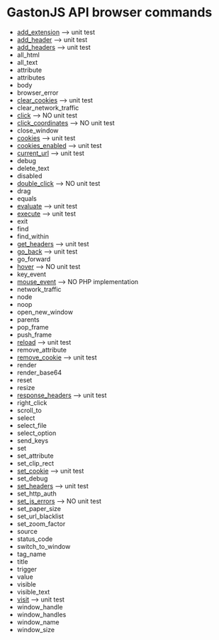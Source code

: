 GastonJS API browser commands
=============================
* [add_extension](commands/javascript/add_extension.md) --> unit test
* [add_header](commands/headers/add_header.md)   --> unit test
* [add_headers](commands/headers/add_headers.md) --> unit test
* all_html
* all_text
* attribute
* attributes
* body
* browser_error
* [clear_cookies](commands/cookies/clear_cookies.md)  --> unit test
* clear_network_traffic
* [click](commands/mouse/click.md)    --> NO unit test
* [click_coordinates](commands/mouse/click.md) --> NO unit test
* close_window
* [cookies](commands/cookies/cookies.md)  --> unit test
* [cookies_enabled](commands/cookies/cookies_enabled.md)  --> unit test
* [current_url](commands/navigation/current_url.md) --> unit test
* debug
* delete_text
* disabled
* [double_click](commands/mouse/double_click.md)    --> NO unit test
* drag
* equals
* [evaluate](commands/javascript/evaluate.md) --> unit test
* [execute](commands/javascript/execute.md) --> unit test
* exit
* find
* find_within
* [get_headers](commands/headers/get_headers.md) --> unit test
* [go_back](commands/navigation/go_back.md)  --> unit test
* go_forward
* [hover](commands/mouse/hover.md)    --> NO unit test
* key_event
* [mouse_event](commands/mouse/mouse_event.md)  --> NO PHP implementation
* network_traffic
* node
* noop
* open_new_window
* parents
* pop_frame
* push_frame
* [reload](commands/navigation/reload.md)  --> unit test
* remove_attribute
* [remove_cookie](commands/cookies/remove_cookie.md)  --> unit test
* render
* render_base64
* reset
* resize
* [response_headers](commands/headers/response_headers.md) --> unit test
* right_click
* scroll_to
* select
* select_file
* select_option
* send_keys
* set
* set_attribute
* set_clip_rect
* [set_cookie](commands/cookies/set_cookie.md)  --> unit test
* set_debug
* [set_headers](commands/headers/set_headers.md)  --> unit test
* set_http_auth
* [set_js_errors](commands/javascript/set_js_errors.md) --> NO unit test
* set_paper_size
* set_url_blacklist
* set_zoom_factor
* source
* status_code
* switch_to_window
* tag_name
* title
* trigger
* value
* visible
* visible_text
* [visit](commands/navigation/visit.md)  --> unit test
* window_handle
* window_handles
* window_name
* window_size
